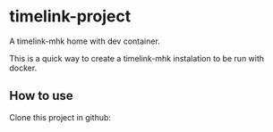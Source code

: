 # timelink-project

 A timelink-mhk home with dev container. 

 This is a quick way to create a timelink-mhk instalation 
 to be run with docker.

## How to use

Clone this project in github: 

